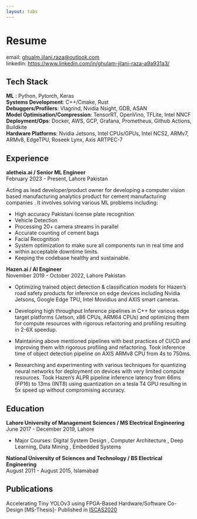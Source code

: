 ```yaml
---
layout: tabs
---
```

# Resume
email: ghualm.jilani.raza@outlook.com  
linkedin: https://www.linkedin.com/in/ghulam-jilani-raza-a9a931a3/
## Tech Stack 
__ML__ : Python, Pytorch, Keras  
__Systems Development__: C++/Cmake, Rust  
__Debuggers/Profilers__: Vlagrind, Nvidia Nsight, GDB, ASAN  
__Model Optimisation/Compression__: TensorRT, OpenVino, TFLite, Intel NNCF  
__Deployment/Ops__: Docker, AWS, GCP, Grafana, Prometheus, Github Actions, Buildkite  
__Hardware Platforms__: Nvidia Jetsons, Intel CPUs/GPUs, Intel NCS2, ARMv7, ARMv8, EdgeTPU, Roseek Lynx, Axis ARTPEC-7  

## Experience
__aletheia.ai / Senior ML Engineer__  
February 2023 - Present, Lahore Pakistan  

Acting as lead developer/product owner for developing a computer vision based manufacturing analytics 
product for cement manufacturing companies . It involves solving various ML problems including:  


- High accuracy Pakistani license plate recognition
- Vehicle Detection
- Processing 20+ camera streams in parallel
- Accurate counting of cement bags
- Facial Recognition
- System optimization to make sure all components run in real time and
- within acceptable downtime limits.
- Keeping the codebase healthy and sustainable.


__Hazen.ai / AI Engineer__  
November 2019 - October 2022, Lahore Pakistan  
  

- Optimizing trained object detection & classification models for Hazen’s
  road safety products for inference on edge devices including Nvidia
  Jetsons, Google Edge TPU, Intel Movidius and AXIS smart cameras.

- Developing high throughput Inference pipelines in C++ for various edge
target platforms (Jetson, x86 CPUs, ARM64 CPUs) and optimizing them
for compute resources with rigorous refactoring and profiling resulting in
2-6X speedup.

- Maintaining above mentioned pipelines with best practices of CI/CD and
improving them with rigorous profiling and refactoring.
Took inference time of object detection pipeline on AXIS ARMv8 CPU
from 4s to 750ms.

- Researching and experimenting with various techniques for quantizing
neural networks for deployment on devices with very limited compute
resources. Took Hazen’s ALPR pipeline inference latency from 66ms
(FP16) to 13ms (INT8) using quantization on a tesla T4 GPU resulting in
5x speed up without compromising accuracy.



## Education
__Lahore University of Management Sciences / MS Electrical Engineering__  
June 2017 - December 2019, Lahore  
  
- Major Courses: Digital System Design , Computer Architecture , Deep Learning,
Data Mining , Embedded Systems

__National University of Sciences and Technology / BS Electrical Engineering__  
August 2011 - August 2015, Islamabad  

## Publications
Accelerating Tiny YOLOv3 using FPGA-Based Hardware/Software
Co-Design [MS-Thesis]- Published in [ISCAS2020](https://ieeexplore.ieee.org/document/9180843])